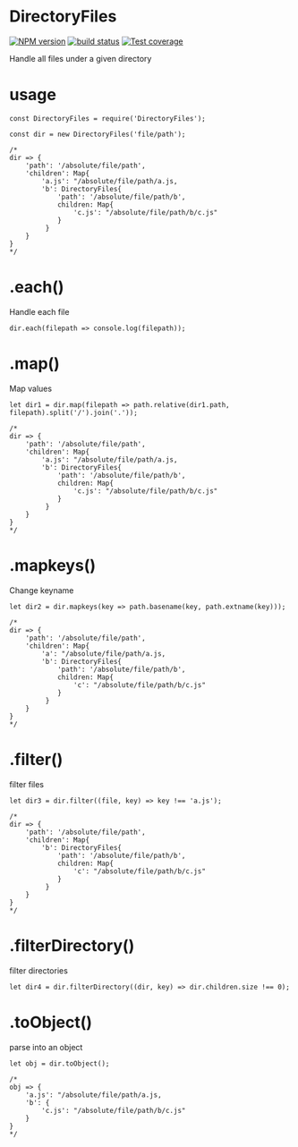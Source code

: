 # DirectoryFiles

[![NPM version][npm-image]][npm-url]
[![build status][travis-image]][travis-url]
[![Test coverage][coveralls-image]][coveralls-url]

Handle all files under a given directory

# usage

```
const DirectoryFiles = require('DirectoryFiles');

const dir = new DirectoryFiles('file/path');

/*
dir => {
    'path': '/absolute/file/path',
    'children': Map{
        'a.js': "/absolute/file/path/a.js,
        'b': DirectoryFiles{
            'path': '/absolute/file/path/b',
            children: Map{
                'c.js': "/absolute/file/path/b/c.js"
            }
         }
    }
}
*/

```

# .each()

Handle each file

```
dir.each(filepath => console.log(filepath));
```

# .map()
Map values

```
let dir1 = dir.map(filepath => path.relative(dir1.path, filepath).split('/').join('.'));

/*
dir => {
    'path': '/absolute/file/path',
    'children': Map{
        'a.js': "/absolute/file/path/a.js,
        'b': DirectoryFiles{
            'path': '/absolute/file/path/b',
            children: Map{
                'c.js': "/absolute/file/path/b/c.js"
            }
         }
    }
}
*/

```

# .mapkeys()
Change keyname

```
let dir2 = dir.mapkeys(key => path.basename(key, path.extname(key)));

/*
dir => {
    'path': '/absolute/file/path',
    'children': Map{
        'a': "/absolute/file/path/a.js,
        'b': DirectoryFiles{
            'path': '/absolute/file/path/b',
            children: Map{
                'c': "/absolute/file/path/b/c.js"
            }
         }
    }
}
*/

```

# .filter()
filter files

```
let dir3 = dir.filter((file, key) => key !== 'a.js');

/*
dir => {
    'path': '/absolute/file/path',
    'children': Map{
        'b': DirectoryFiles{
            'path': '/absolute/file/path/b',
            children: Map{
                'c': "/absolute/file/path/b/c.js"
            }
         }
    }
}
*/

```

# .filterDirectory()
filter directories

```
let dir4 = dir.filterDirectory((dir, key) => dir.children.size !== 0);
```

# .toObject()
parse into an object

```
let obj = dir.toObject();

/*
obj => {
    'a.js': "/absolute/file/path/a.js,
    'b': {
        'c.js': "/absolute/file/path/b/c.js"
    }
}
*/
```


[npm-image]: https://img.shields.io/npm/v/DirectoryFiles.svg?style=flat-square
[npm-url]: https://www.npmjs.com/package/DirectoryFiles
[travis-image]: https://img.shields.io/travis/viRingbells/DirectoryFiles/master.svg?style=flat-square
[travis-url]: https://travis-ci.org/viRingbells/DirectoryFiles
[coveralls-image]: https://img.shields.io/codecov/c/github/viRingbells/DirectoryFiles.svg?style=flat-square
[coveralls-url]: https://codecov.io/github/viRingbells/DirectoryFiles?branch=master
